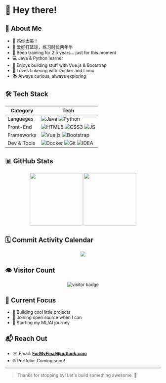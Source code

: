 # 👋 Hey there!

## 🚀 About Me  
- 🐔 鸡你太美！  
- 🏀 爱好打篮球，练习时长两年半  
- 🔁 Been training for 2.5 years... just for this moment  
- 💻 Java & Python learner  
- 🎨 Enjoys building stuff with Vue.js & Bootstrap  
- 🐳 Loves tinkering with Docker and Linux  
- 📚 Always curious, always exploring  

## 🛠️ Tech Stack  
| Category      | Tech                                                                                                 |
|---------------|------------------------------------------------------------------------------------------------------|
| Languages     | ![Java](https://img.shields.io/badge/Java-007396?logo=java&logoColor=white&style=flat-square) ![Python](https://img.shields.io/badge/Python-3776AB?logo=python&logoColor=white&style=flat-square) |
| Front-End     | ![HTML5](https://img.shields.io/badge/HTML5-E34F26?logo=html5&logoColor=white&style=flat-square) ![CSS3](https://img.shields.io/badge/CSS3-1572B6?logo=css3&logoColor=white&style=flat-square) ![JS](https://img.shields.io/badge/JavaScript-F7DF1E?logo=javascript&logoColor=black&style=flat-square) |
| Frameworks    | ![Vue.js](https://img.shields.io/badge/Vue.js-4FC08D?logo=vue.js&logoColor=white&style=flat-square) ![Bootstrap](https://img.shields.io/badge/Bootstrap-7952B3?logo=bootstrap&logoColor=white&style=flat-square) |
| Dev & Tools   | ![Docker](https://img.shields.io/badge/Docker-2496ED?logo=docker&logoColor=white&style=flat-square) ![Git](https://img.shields.io/badge/Git-F05032?logo=git&logoColor=white&style=flat-square) ![IDEA](https://img.shields.io/badge/IntelliJ-000000?logo=intellij-idea&logoColor=white&style=flat-square) |

## 📊 GitHub Stats  
<div align="center">
  <img src="https://github-readme-stats.vercel.app/api?username=MY-Final&show_icons=true&theme=radical" height="170" />
  <img src="https://github-readme-stats.vercel.app/api/top-langs/?username=MY-Final&layout=compact&theme=radical" height="170" />
</div>

## 🗓️ Commit Activity Calendar  
<div align="center">
  <img src="https://github-readme-activity-graph.vercel.app/graph?username=MY-Final&theme=tokyo-night&hide_border=true" />
</div>

## 👁️ Visitor Count  
<p align="center">
  <img src="https://komarev.com/ghpvc/?username=MY-Final&label=Profile%20views&color=0e75b6&style=flat" alt="visitor badge" />
</p>

## 🎯 Current Focus  
- 🔧 Building cool little projects  
- 🤝 Joining open source when I can  
- 🤖 Starting my ML/AI journey  

## 📬 Reach Out  
- ✉️ Email: **ForMyFinal@outlook.com**  
- 🌐 Portfolio: Coming soon!

---

> Thanks for stopping by! Let's build something awesome. 🚧
